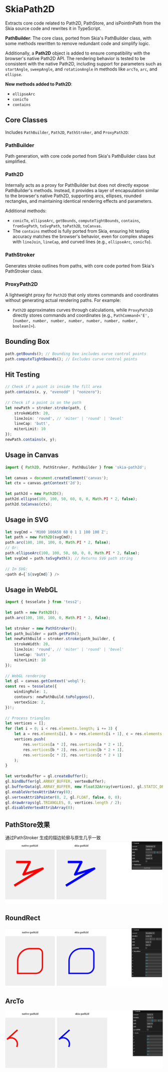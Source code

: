 # SkiaPath2D  
Extracts core code related to Path2D, PathStore, and isPointInPath from the Skia source code and rewrites it in TypeScript.  

**PathBuilder**: The core class, ported from Skia's PathBuilder class, with some methods rewritten to remove redundant code and simplify logic.  

Additionally, a **Path2D** object is added to ensure compatibility with the browser's native Path2D API. The rendering behavior is tested to be consistent with the native Path2D, including support for parameters such as `startAngle`, `sweepAngle`, and `rotationAngle` in methods like `arcTo`, `arc`, and `ellipse`.  

**New methods added to Path2D**:  
- `ellipseArc`  
- `conicTo`  
- `contains`  

## Core Classes  
Includes `PathBuilder`, `Path2D`, `PathStroker`, and `ProxyPath2D`:  

### PathBuilder  
Path generation, with core code ported from Skia's PathBuilder class but simplified.  

### Path2D  
Internally acts as a proxy for PathBuilder but does not directly expose PathBuilder's methods. Instead, it provides a layer of encapsulation similar to the browser's native Path2D, supporting arcs, ellipses, rounded rectangles, and maintaining identical rendering effects and parameters.  

Additional methods:  
- `conicTo`, `ellipseArc`, `getBounds`, `computeTightBounds`, `contains`, `fromSvgPath`, `toSvgPath`, `toPath2D`, `toCanvas`.  
- The `contains` method is fully ported from Skia, ensuring hit testing accuracy matches the browser's behavior, even for complex shapes with `lineJoin`, `lineCap`, and curved lines (e.g., `ellipseArc`, `conicTo`).  

### PathStroker  
Generates stroke outlines from paths, with core code ported from Skia's PathStroker class.  

### ProxyPath2D  
A lightweight proxy for `Path2D` that only stores commands and coordinates without generating actual rendering paths. For example:  
- `Path2D` approximates curves through calculations, while `ProxyPath2D` directly stores commands and coordinates (e.g., `PathCommand<'E', [number, number, number, number, number, number, number, boolean]>`).  

## Bounding Box  
```typescript
path.getBounds(); // Bounding box includes curve control points  
path.computeTightBounds(); // Excludes curve control points  
```

## Hit Testing  
```typescript
// Check if a point is inside the fill area  
path.contains(x, y, "evenodd" | "nonzero");  

// Check if a point is on the path  
let newPath = stroker.stroke(path, {  
    strokeWidth: 20,  
    lineJoin: 'round', // 'miter' | 'round' | 'bevel'  
    lineCap: 'butt',  
    miterLimit: 10  
});  
newPath.contains(x, y);  
```

## Usage in Canvas  
```typescript
import { Path2D, PathStroker, PathBuilder } from 'skia-path2d';  

let canvas = document.createElement('canvas');  
let ctx = canvas.getContext('2d');  

let path2d = new Path2D();  
path2d.ellipse(100, 100, 50, 60, 0, 0, Math.PI * 2, false);  
path2d.toCanvas(ctx);  
```

## Usage in SVG  
```typescript
let svgCmd = 'M100 100A50 60 0 1 1 100 100 Z';  
let path = new Path2D(svgCmd);  
path.arc(100, 100, 100, 0, Math.PI * 2, false);  
// Or:  
path.ellipseArc(100, 100, 50, 60, 0, 0, Math.PI * 2, false);  
let svgCmd = path.toSvgPath(); // Returns SVG path string  

// In SVG:  
<path d={`${svgCmd}`} />  
```

## Usage in WebGL  
```typescript
import { tesselate } from 'tess2';  

let path = new Path2D();  
path.arc(100, 100, 100, 0, Math.PI * 2, false);  

let stroker = new PathStroker();  
let path_builder = path.getPath();  
let newPathBuild = stroker.stroke(path_builder, {  
    strokeWidth: 20,  
    lineJoin: 'round', // 'miter' | 'round' | 'bevel'  
    lineCap: 'butt',  
    miterLimit: 10  
});  

// WebGL rendering  
let gl = canvas.getContext('webgl');  
const res = tesselate({  
    windingRule: 1,  
    contours: newPathBuild.toPolygons(),  
    vertexSize: 2,  
})!;  

// Process triangles  
let vertices = [];  
for (let i = 0; i < res.elements.length; i += 3) {  
    let a = res.elements[i], b = res.elements[i + 1], c = res.elements[i + 2];  
    vertices.push(  
        res.vertices[a * 2], res.vertices[a * 2 + 1],  
        res.vertices[b * 2], res.vertices[b * 2 + 1],  
        res.vertices[c * 2], res.vertices[c * 2 + 1]  
    );  
}  

let vertexBuffer = gl.createBuffer();  
gl.bindBuffer(gl.ARRAY_BUFFER, vertexBuffer);  
gl.bufferData(gl.ARRAY_BUFFER, new Float32Array(vertices), gl.STATIC_DRAW);  
gl.enableVertexAttribArray(0);  
gl.vertexAttribPointer(0, 2, gl.FLOAT, false, 0, 0);  
gl.drawArrays(gl.TRIANGLES, 0, vertices.length / 2);  
gl.disableVertexAttribArray(0);  
```

## PathStore效果
通过PathStroker 生成的描边轮廓与原生几乎一致
![在这里插入图片描述](./public/433333f65ce248f48a9004c8b0e9c29f.png)
## RoundRect
![在这里插入图片描述](./public/3fc7f55771044a6f828e64f88bc25a2e.png)
## ArcTo
![在这里插入图片描述](./public/56e0dcc89f394573a79e62b709cb563c.png)

